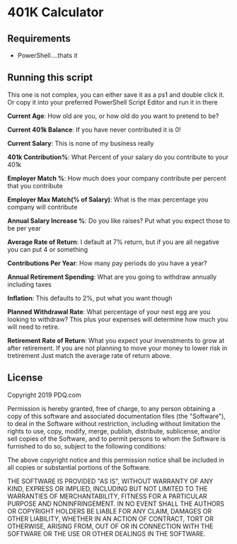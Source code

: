 # 401K Calculator

## Requirements

* PowerShell....thats it

## Running this script

This one is not complex, you can either save it as a ps1 and double click it. Or copy it into your preferred PowerShell Script Editor and run it in there

**Current Age**: How old are you, or how old do you want to pretend to be?

**Current 401k Balance**: If you have never contributed it is 0!

**Current Salary**: This is none of my business really

**401k Contribution%**: What Percent of your salary do you contribute to your 401k

**Employer Match %**: How much does your company contribute per percent that you contribute

**Employer Max Match(% of Salary)**: What is the max percentage you company will contribute

**Annual Salary Increase %**: Do you like raises? Put what you expect those to be per year

**Average Rate of Return**: I default at 7% return, but if you are all negative you can put 4 or something

**Contributions Per Year**: How many pay periods do you have a year?

**Annual Retirement Spending**: What are you going to withdraw annually including taxes

**Inflation**: This defaults to 2%, put what you want though

**Planned Withdrawal Rate**: What percentage of your nest egg are you looking to withdraw? This plus your expenses will determine how much you will need to retire.

**Retirement Rate of Return**: What you expect your invenstments to grow at after retirement. If you are not planning to move your money to lower risk in tretirement Just match the average rate of return above.

## License

Copyright 2019 PDQ.com

Permission is hereby granted, free of charge, to any person obtaining a copy of this software and associated documentation files (the "Software"), to deal in the Software without restriction, including without limitation the rights to use, copy, modify, merge, publish, distribute, sublicense, and/or sell copies of the Software, and to permit persons to whom the Software is furnished to do so, subject to the following conditions:

The above copyright notice and this permission notice shall be included in all copies or substantial portions of the Software.

THE SOFTWARE IS PROVIDED "AS IS", WITHOUT WARRANTY OF ANY KIND, EXPRESS OR IMPLIED, INCLUDING BUT NOT LIMITED TO THE WARRANTIES OF MERCHANTABILITY, FITNESS FOR A PARTICULAR PURPOSE AND NONINFRINGEMENT. IN NO EVENT SHALL THE AUTHORS OR COPYRIGHT HOLDERS BE LIABLE FOR ANY CLAIM, DAMAGES OR OTHER LIABILITY, WHETHER IN AN ACTION OF CONTRACT, TORT OR OTHERWISE, ARISING FROM, OUT OF OR IN CONNECTION WITH THE SOFTWARE OR THE USE OR OTHER DEALINGS IN THE SOFTWARE.
